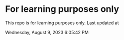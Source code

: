 # For learning purposes only
This repo is for learning purposes only.
Last updated at

Wednesday, August 9, 2023 6:05:42 PM

